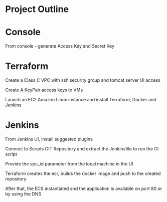 # Project Outline

# Console
 From console - generate Access Key and Secret Key

# Terraform
 Create a Class C VPC with ssh security group and tomcat server UI access 

 Create A KeyPair access keys to VMs

 Launch an EC2 Amazon Linux instance and install Terraform, Docker and Jenkins

# Jenkins
 From Jenkins UI, Install suggested plugins

 Connect to Scripts GIT Repository and extract the Jenkinsfile to run the CI script

 Provide the vpc_id parameter from the local machine in the UI

 Terraform creates the ecr, builds the docker image and push to the created repository

 After that, the ECS instantiated and the application is available on port 80 or by using the DNS
